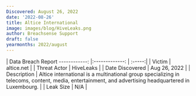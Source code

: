 ```yaml
---
Discovered: August 26, 2022
date: '2022-08-26'
title: Altice International
image: images/blog/HiveLeaks.png
author: Breachsense Support
draft: false
yearmonths: 2022/august
---
```



| Data Breach Report
------------:     |:-------------:    | :-----:|
| Victim      | altice.net      | 
| Threat Actor      | HiveLeaks      | 
| Date Discovered      | Aug 26, 2022      | 
| Description      | Altice international is a multinational group specializing in telecoms, content, media, entertainment, and advertising headquartered in Luxembourg.      | 
| Leak Size      | N/A      | 

